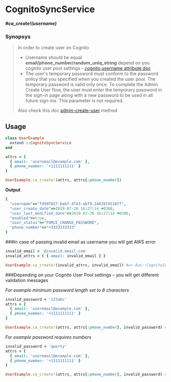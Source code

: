 # CognitoSyncService

__*#ca_create!(username)*__

### Synopsys

> In order to create user on Cognito
> - Username should be equal __email/phone_number/random_uniq_string__ depend on you cognito user pool settings - [cognito username attribute doc](https://docs.aws.amazon.com/en_us/cognito/latest/developerguide/user-pool-settings-attributes.html#user-pool-settings-usernames)
> - The user's temporary password must conform to the password policy that you specified when you created the user pool. The temporary password is valid only once. To complete the Admin Create User flow, the user must enter the temporary password in the sign-in page along with a new password to be used in all future sign-ins. This parameter is not required.
>
> Also check this doc [admin-create-user](https://docs.aws.amazon.com/cli/latest/reference/cognito-idp/admin-create-user.html) method

## Usage

```ruby
class UserExample
  extend ::CognitoSyncService
end

attrs = {
  { email: 'useremail@example.com' },
  { phone_number: '+1111111111' }
}

UserExample.ca_create!(attrs, attrs[:phone_number])
```

__Output__

```ruby
{
  "username"=>"fd99f027-bebf-4f43-abf9-24829f45107f",
  "user_create_date"=>2019-07-26 16:27:14 +0300,
  "user_last_modified_date"=>2019-07-26 16:27:14 +0300,
  "enabled"=>true,
  "user_status"=>"FORCE_CHANGE_PASSWORD",
  "phone_number"=>"+3333333333"
}
```

###In case of passing invalid email as username you will get AWS error

```ruby
invalid_email = '@invalid.email.com'
invalid_attrs = { { email: invalid_email } }

UserExample.ca_create!(invalid_attrs, invalid_email) #=> Aws::CognitoIdentityProvider::Errors::InvalidParameterException: Invalid email address format.
```

###Depending on your Cognito User Pool settings – you will get different validation messages

_For example minimum password length set to 8 characters_

```ruby
invalid_password = '123abc'
attrs = {
  { email: 'useremail@example.com' },
  { phone_number: '+1111111111' }
}

UserExample.ca_create!(attrs, attrs[:phone_number], invalid_password) #=> Aws::CognitoIdentityProvider::Errors::InvalidParameterException: Password not long enough
```

_For example password requires numbers_

```ruby
invalid_password = 'qwerty'
attrs = {
  { email: 'useremail@example.com' },
  { phone_number: '+1111111111' }
}

UserExample.ca_create!(attrs, attrs[:phone_number], invalid_password) #=> Aws::CognitoIdentityProvider::Errors::InvalidParameterException: Password must have numeric characters
```
